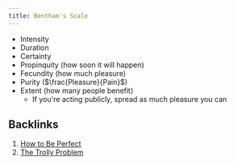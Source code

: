 ```yaml
---
title: Bentham's Scale
---
```


- Intensity
- Duration
- Certainty
- Propinquity (how soon it will happen)
- Fecundity (how much pleasure)
- Purity ($\frac{Pleasure}{Pain}$)
- Extent (how many people benefit)
    - If you're acting publicly, spread as much pleasure you can

## Backlinks

1. [How to Be Perfect](./book-schur-2023.mdx)
2. [The Trolly Problem](./trolley-problem.md)
